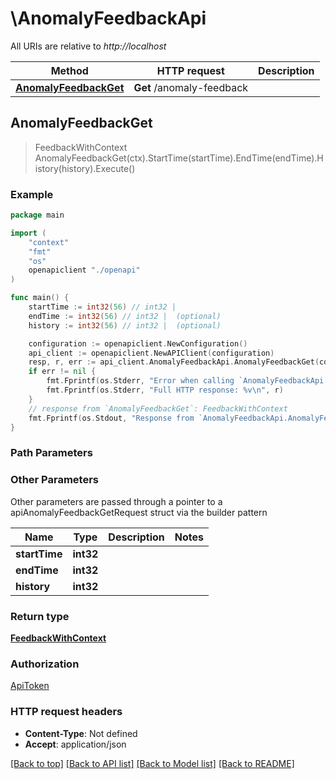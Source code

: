 # \AnomalyFeedbackApi

All URIs are relative to *http://localhost*

Method | HTTP request | Description
------------- | ------------- | -------------
[**AnomalyFeedbackGet**](AnomalyFeedbackApi.md#AnomalyFeedbackGet) | **Get** /anomaly-feedback | 



## AnomalyFeedbackGet

> FeedbackWithContext AnomalyFeedbackGet(ctx).StartTime(startTime).EndTime(endTime).History(history).Execute()





### Example

```go
package main

import (
    "context"
    "fmt"
    "os"
    openapiclient "./openapi"
)

func main() {
    startTime := int32(56) // int32 | 
    endTime := int32(56) // int32 |  (optional)
    history := int32(56) // int32 |  (optional)

    configuration := openapiclient.NewConfiguration()
    api_client := openapiclient.NewAPIClient(configuration)
    resp, r, err := api_client.AnomalyFeedbackApi.AnomalyFeedbackGet(context.Background()).StartTime(startTime).EndTime(endTime).History(history).Execute()
    if err != nil {
        fmt.Fprintf(os.Stderr, "Error when calling `AnomalyFeedbackApi.AnomalyFeedbackGet``: %v\n", err)
        fmt.Fprintf(os.Stderr, "Full HTTP response: %v\n", r)
    }
    // response from `AnomalyFeedbackGet`: FeedbackWithContext
    fmt.Fprintf(os.Stdout, "Response from `AnomalyFeedbackApi.AnomalyFeedbackGet`: %v\n", resp)
}
```

### Path Parameters



### Other Parameters

Other parameters are passed through a pointer to a apiAnomalyFeedbackGetRequest struct via the builder pattern


Name | Type | Description  | Notes
------------- | ------------- | ------------- | -------------
 **startTime** | **int32** |  | 
 **endTime** | **int32** |  | 
 **history** | **int32** |  | 

### Return type

[**FeedbackWithContext**](FeedbackWithContext.md)

### Authorization

[ApiToken](../README.md#ApiToken)

### HTTP request headers

- **Content-Type**: Not defined
- **Accept**: application/json

[[Back to top]](#) [[Back to API list]](../README.md#documentation-for-api-endpoints)
[[Back to Model list]](../README.md#documentation-for-models)
[[Back to README]](../README.md)

